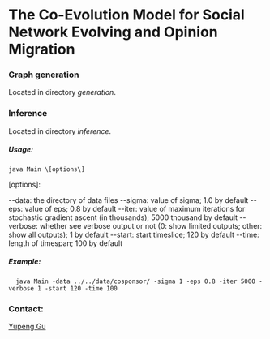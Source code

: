 # The Co-Evolution Model for Social Network Evolving and Opinion Migration

### Graph generation
Located in directory *generation*.

### Inference 
Located in directory *inference*.

##### Usage: 

```
java Main \[options\]
```

\[options\]:

  --data: the directory of data files
  --sigma: value of sigma; 1.0 by default
  --eps: value of eps; 0.8 by default
  --iter: value of maximum iterations for stochastic gradient ascent (in thousands); 5000 thousand by default
  --verbose: whether see verbose output or not (0: show limited outputs; other: show all outputs); 1 by default
  --start: start timeslice; 120 by default
  --time: length of timespan; 100 by default

##### Example: 

```
  java Main -data ../../data/cosponsor/ -sigma 1 -eps 0.8 -iter 5000 -verbose 1 -start 120 -time 100
```


### Contact:
[Yupeng Gu](http://web.cs.ucla.edu/~ypgu/)


